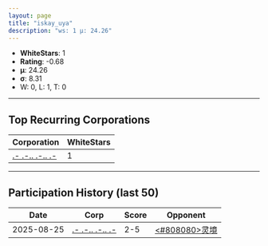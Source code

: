```yaml
---
layout: page
title: "iskay_uya"
description: "ws: 1 μ: 24.26"
---
```

- **WhiteStars**: 1
- **Rating**: -0.68
- **μ**: 24.26  
- **σ**: 8.31
- W: 0, L: 1, T: 0

---

## Top Recurring Corporations

| Corporation | WhiteStars |
| --- | --- |
| [\.\- \.\-\.\. \.\-\.\. \.\-](https://ws.tsl.rocks/corp/f71612c31faaae770d61fd8b88f0fc3e0d2c13e7fc8851439ff4c12c0205fda6/) | 1 |

---

## Participation History (last 50)

| Date | Corp | Score | Opponent |
| --- | --- | --- | --- |
| 2025-08-25 | [\.\- \.\-\.\. \.\-\.\. \.\-](https://ws.tsl.rocks/corp/f71612c31faaae770d61fd8b88f0fc3e0d2c13e7fc8851439ff4c12c0205fda6/) | 2-5 | [<\#808080\>灵境](https://ws.tsl.rocks/corp/a2d2c6e8937e5829f27a4ab86f22af9a7f5d53e52f64eea3c3b4f7f8531b1b25/) |